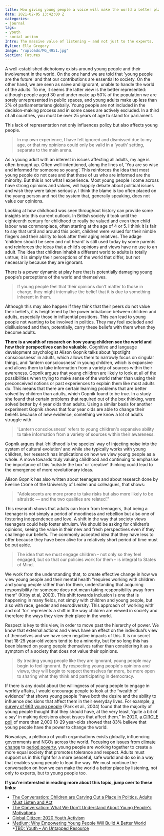 ```yaml
---
title: How giving young people a voice will make the world a better place
date: 2021-02-05 13:42:00 Z
categories:
- journal
tags:
- youth
- social action
Intro: The massive value of listening – and not just to the experts.
Byline: Ella Gregory
Image: "/uploads/MG_4951.jpg"
Section: Futures
---
```


A well-established dichotomy exists around young people and their involvement in the world. On the one hand we are told that 'young people are the future' and that our contributions are essential to society. On the other hand, we are seen as naive and ignorant, unable to handle the world of the adults. To me, it seems the latter view is the better represented: although people aged 30 and under make up 50% of the population we are sorely unrepresented in public spaces, and young adults make up less than 2% of parliamentarians globally. Young people are not included in the decision-making process and in some cases are actively excluded. In a third of all countries, you must be over 25 years of age to  stand for parliament.

This lack of representation not only influences policy but also affects young people. 

> In my own experience, I have felt ignored and dismissed due to my age, or that my opinions could only be valid in a ‘youth’ setting, separate to the main arena. 

As a young adult with an interest in issues affecting all adults, my age is often brought up. Often well-intentioned, along the lines of, ‘You are so wise and informed for someone so young’. This reinforces the idea that most young people do not care and that those of us who are informed are the minority. But this is not what I experience. Most young people I come across have strong opinions and values, will happily debate about political issues and wish they were taken seriously. I think the blame is too often placed on the young person and not the system that, generally speaking, does not value our opinions.

Looking at how childhood was seen throughout history can provide some insights into this current outlook. In British society it took until the eighteenth century for childhood to really be valued and even then child labour was commonplace, often starting at the age of 4 or 5. I think it is fair to say that until and around this point, children were valued for their nimble fingers and their ability to look after their aging relatives. The adage ‘children should be seen and not heard’ is still used today by some parents and reinforces the ideas that a child’s opinions and views have no use to an adult. The idea that children inhabit a different world to adults is totally untrue; it is simply their perceptions of the world that differ, but not necessarily because they are ignorant. 

There is a power dynamic at play here that is potentially damaging young people’s perceptions of the world and themselves. 

> If young people feel that their opinions don't matter to those in charge, they might internalise the belief that it is due to something inherent in them. 

Although this may also happen if they think that their peers do not value their beliefs, it is heightened by the power imbalance between children and adults, especially those in influential positions. This can lead to young people not wanting to be involved in politics. They may feel excluded and disillusioned and then, potentially, carry these beliefs with them when they become adults.

**There is a wealth of research on how young children see the world and how their perspectives can be valuable.** Cognitive and language development psychologist Alison Gopnik talks about ‘spotlight consciousness’ in adults, which allows them to narrowly focus on singular things, and ‘lantern consciousness’ in young children, which is expansive and allows them to take information from a variety of sources within their awareness. Gopnik argues that young children are likely to look at all of the possibilities when trying to make sense of the world rather than using their preconceived notions or past experiences to explain them like most adults do. This means that there are certain learning problems that are better solved by children than adults, which Gopnik found to be true. In a study she found that certain problems that required out of the box thinking, were solved better by 4 year olds than adults. Using a similar basis for another experiment Gopnik shows that four year olds are able to change their beliefs because of new evidence, something we know a lot of adults struggle with. 

> 'Lantern consciousness’ refers to young children's expansive ability to take information from a variety of sources within their awareness. 

Gopnik argues that ‘childhood is the species’ way of injecting noise into the system of cultural evolution’ and while she typically works with young children, her research has implications on how we view young people as a whole. A move towards truly valuing childhood and continuing to emphasise the importance of this ‘outside the box’ or ‘creative’ thinking could lead to the emergence of more revolutionary ideas. 

Alison Gopnik has also written about teenagers and about research done by Eveline Crone of the University of Leiden and colleagues, that shows: 

> "Adolescents are more prone to take risks but also more likely to be altruistic — and the two qualities are related’." 

This research shows that adults can learn from teenagers, that being a teenager is not simply a period of moodiness and rebellion but also one of fostering independence and love. A shift in the way that society views teenagers could help foster altruism. We should be asking for children’s opinions, seeing the value in their new and fresh perspectives even if they challenge our beliefs. The commonly accepted idea that they have less to offer because they have been alive for a relatively short period of time must be put aside.

> The idea that we must engage children – not only so they feel engaged, but so that our policies work for them – is integral to States of Mind. 

We work from the understanding that, to create effective change in how we view young people and their mental health “requires working with children and young people rather than for them, understanding that acquiring responsibility for someone does not mean taking responsibility away from them” (Kirby et al, 2003). This shift towards inclusion is one that is happening in many fields, not simply with children and young people, but also with race, gender and neurodiversity. This approach of ‘working with’ and not ‘for’ represents a shift in the way children are viewed in society and therefore the ways they view their place in the world.

Respect is key to this view, in order to move past the hierarchy of power. We know that external actions and views have an effect on the individual’s view of themselves and we have seen negative impacts of this. It is no secret that 18-25 year-old voters tend to be a minority, but for so long this has been blamed on young people themselves rather than considering it as a symptom of a society that does not value their opinions. 

> By treating young people like they are ignorant, young people may begin to feel ignorant. By respecting young people's opinions and views, they will begin to respect themselves far more, be more open to sharing what they think and participating in democracy.

If there is any doubt about the willingness of young people to engage in worldly affairs, I would encourage people to look at the “wealth of evidence” that shows young people “have both the desire and the ability to influence decisions that affect them in their everyday lives. For example, [a survey of 663 young people](https://www.scie.org.uk/publications/guides/guide11/context.asp) (Park et al., 2004) found that the majority of young people thought that they should have, at the very least, 'quite a bit of a say' in making decisions about issues that affect them.” In 2020, [a CIRCLE poll](https://circle.tufts.edu/latest-research/poll-young-people-believe-they-can-lead-change-unprecedented-election-cycle) of more than 2,000 18-29 year-olds showed that 83% believe that young people have the power to change the world.

Nowadays, a plethora of youth organisations exists globally, influencing governments and NGOs across the world. Focusing on issues from [climate change](https://youthfornature.uk/nature-nearby/) to [period poverty](https://period.org/), young people are working together to create a more equal society that promotes tolerance and respect. Adults must support us in this fight for a more peaceful, safe world and do so in a way that enables young people to lead the way. We must continue the conversation on how we can make the world a better place by listening, not only to experts, but to young people too.

**If you're interested in reading more about this topic, jump over to these links:**

* [The Conversation: Children are Carving Out a Place in Politics, Adults Must Listen and Act](https://theconversation.com/climate-change-children-are-carving-out-a-place-in-politics-now-adults-must-listen-and-act-123704)
* [The Conversation: What We Don't Understand About Young People's Motivations](https://theconversation.com/what-we-dont-understand-about-young-peoples-motivations-129058)
* [Global Citizen: 2020 Youth Activism](https://www.globalcitizen.org/en/content/2020-youth-activism/) 
* [Medium: Why Empowering Young People Will Build A Better World](https://medium.com/change-maker/seizing-the-future-why-empowering-young-people-will-build-a-better-world-b4496b52e607)
*[TBD: Youth – An Untapped Resource](https://www.tbd.community/en/a/youth-untapped-resource)